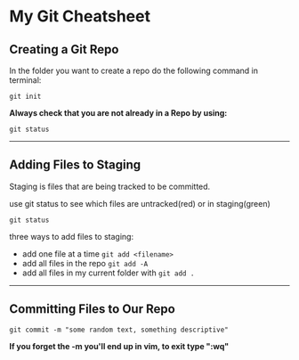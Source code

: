 # My Git Cheatsheet

## Creating a Git Repo

In the folder you want to create a repo do the following command in terminal:

```
git init
```

**Always check that you are not already in a Repo by using:**

```
git status
```

- - -

## Adding Files to Staging

Staging is files that are being tracked to be committed.

use git status to see which files are untracked(red) or in staging(green)
```
git status
```

three ways to add files to staging:

- add one file at a time `git add <filename>`
- add all files in the repo `git add -A`
- add all files in my current folder with `git add .`

- - -

## Committing Files to Our Repo

```
git commit -m "some random text, something descriptive"
```

**If you forget the -m you'll end up in vim, to exit type ":wq"**